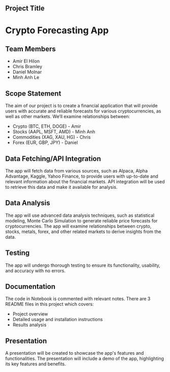 ## Project Title

# Crypto Forecasting App

## Team Members

- Amir El Hilon
- Chris Bramley
- Daniel Molnar
- Minh Anh Le

## Scope Statement

The aim of our project is to create a financial application that will provide users with accurate and reliable forecasts for various cryptocurrencies, as well as other markets. We’ll examine relationships between:

- Crypto (BTC, ETH, DOGE) - Amir
- Stocks (AAPL, MSFT, AMD) - Minh Anh
- Commodities (XAG, XAU, HG) - Chris
- Forex (EUR, GBP, JPY) - Daniel

## Data Fetching/API Integration

The app will fetch data from various sources, such as Alpaca, Alpha Advantage, Kaggle, Yahoo Finance, to provide users with up-to-date and relevant information about the financial markets. API integration will be used to retrieve this data and make it available for analysis.

## Data Analysis

The app will use advanced data analysis techniques, such as statistical modeling, Monte Carlo Simulation to generate reliable price forecasts for cryptocurrencies. The app will examine relationships between crypto, stocks, metals, forex, and other related markets to derive insights from the data.

## Testing

The app will undergo thorough testing to ensure its functionality, usability, and accuracy with no errors.

## Documentation

The code in Notebook is commented with relevant notes. There are 3 README files in this project which covers:
- Project overview
- Detailed usage and installation instructions
- Results analysis

## Presentation

A presentation will be created to showcase the app's features and functionalities. The presentation will include a demo of the app, highlighting its key features and benefits.
